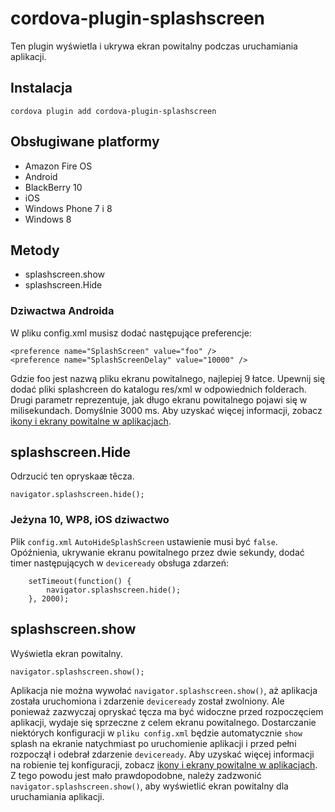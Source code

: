 <!---
    Licensed to the Apache Software Foundation (ASF) under one
    or more contributor license agreements.  See the NOTICE file
    distributed with this work for additional information
    regarding copyright ownership.  The ASF licenses this file
    to you under the Apache License, Version 2.0 (the
    "License"); you may not use this file except in compliance
    with the License.  You may obtain a copy of the License at

      http://www.apache.org/licenses/LICENSE-2.0

    Unless required by applicable law or agreed to in writing,
    software distributed under the License is distributed on an
    "AS IS" BASIS, WITHOUT WARRANTIES OR CONDITIONS OF ANY
    KIND, either express or implied.  See the License for the
    specific language governing permissions and limitations
    under the License.
-->

# cordova-plugin-splashscreen

Ten plugin wyświetla i ukrywa ekran powitalny podczas uruchamiania aplikacji.

## Instalacja

    cordova plugin add cordova-plugin-splashscreen
    

## Obsługiwane platformy

*   Amazon Fire OS
*   Android
*   BlackBerry 10
*   iOS
*   Windows Phone 7 i 8
*   Windows 8

## Metody

*   splashscreen.show
*   splashscreen.Hide

### Dziwactwa Androida

W pliku config.xml musisz dodać następujące preferencje:

    <preference name="SplashScreen" value="foo" />
    <preference name="SplashScreenDelay" value="10000" />
    

Gdzie foo jest nazwą pliku ekranu powitalnego, najlepiej 9 łatce. Upewnij się dodać pliki splashcreen do katalogu res/xml w odpowiednich folderach. Drugi parametr reprezentuje, jak długo ekranu powitalnego pojawi się w milisekundach. Domyślnie 3000 ms. Aby uzyskać więcej informacji, zobacz [ikony i ekrany powitalne w aplikacjach][1].

 [1]: http://cordova.apache.org/docs/en/edge/config_ref_images.md.html

## splashscreen.Hide

Odrzucić ten opryskaæ têcza.

    navigator.splashscreen.hide();
    

### Jeżyna 10, WP8, iOS dziwactwo

Plik `config.xml` `AutoHideSplashScreen` ustawienie musi być `false`. Opóźnienia, ukrywanie ekranu powitalnego przez dwie sekundy, dodać timer następujących w `deviceready` obsługa zdarzeń:

        setTimeout(function() {
            navigator.splashscreen.hide();
        }, 2000);
    

## splashscreen.show

Wyświetla ekran powitalny.

    navigator.splashscreen.show();
    

Aplikacja nie można wywołać `navigator.splashscreen.show()`, aż aplikacja została uruchomiona i zdarzenie `deviceready` został zwolniony. Ale ponieważ zazwyczaj opryskać tęcza ma być widoczne przed rozpoczęciem aplikacji, wydaje się sprzeczne z celem ekranu powitalnego. Dostarczanie niektórych konfiguracji w `pliku config.xml` będzie automatycznie `show` splash na ekranie natychmiast po uruchomienie aplikacji i przed pełni rozpoczął i odebrał zdarzenie `deviceready`. Aby uzyskać więcej informacji na robienie tej konfiguracji, zobacz [ikony i ekrany powitalne w aplikacjach][1]. Z tego powodu jest mało prawdopodobne, należy zadzwonić `navigator.splashscreen.show()`, aby wyświetlić ekran powitalny dla uruchamiania aplikacji.
